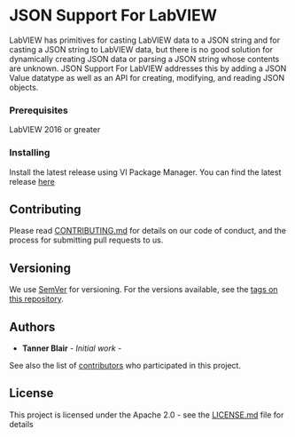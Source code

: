 # JSON Support For LabVIEW

LabVIEW has primitives for casting LabVIEW data to a JSON string and for casting a JSON string to LabVIEW data, but there is no good solution for dynamically creating JSON data or parsing a JSON string whose contents are unknown. JSON Support For LabVIEW addresses this by adding a JSON Value datatype as well as an API for creating, modifying, and reading JSON objects.

### Prerequisites

LabVIEW 2016 or greater

### Installing

Install the latest release using VI Package Manager. You can find the latest release [here](../releases/latest)

## Contributing

Please read [CONTRIBUTING.md](../Docs/CONTRIBUTING.md) for details on our code of conduct, and the process for submitting pull requests to us.

## Versioning

We use [SemVer](http://semver.org/) for versioning. For the versions available, see the [tags on this repository](../tags). 

## Authors

* **Tanner Blair** - *Initial work* - [](https://github.com/tannerblair)

See also the list of [contributors](../contributors) who participated in this project.

## License

This project is licensed under the Apache 2.0 - see the [LICENSE.md](../Docs/LICENSE.md) file for details